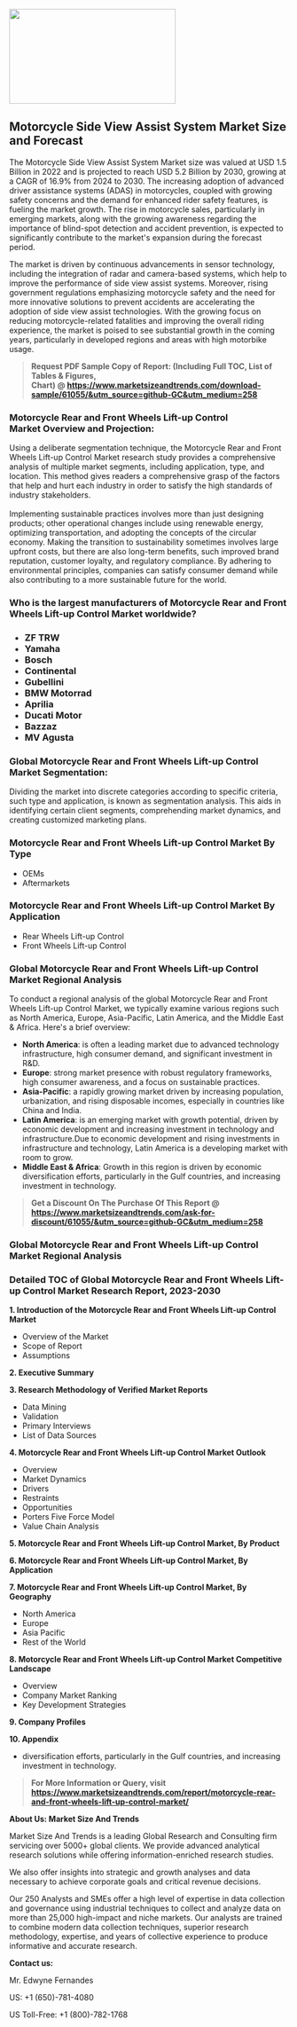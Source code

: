 <p><img class="alignnone size-medium wp-image-20088" src="https://ffe5etoiles.com/wp-content/uploads/2024/12/MST1-300x171.png" alt="" width="300" height="171" /></p><h2>Motorcycle Side View Assist System Market Size and Forecast</h2><p>The Motorcycle Side View Assist System Market size was valued at USD 1.5 Billion in 2022 and is projected to reach USD 5.2 Billion by 2030, growing at a CAGR of 16.9% from 2024 to 2030. The increasing adoption of advanced driver assistance systems (ADAS) in motorcycles, coupled with growing safety concerns and the demand for enhanced rider safety features, is fueling the market growth. The rise in motorcycle sales, particularly in emerging markets, along with the growing awareness regarding the importance of blind-spot detection and accident prevention, is expected to significantly contribute to the market's expansion during the forecast period.</p><p>The market is driven by continuous advancements in sensor technology, including the integration of radar and camera-based systems, which help to improve the performance of side view assist systems. Moreover, rising government regulations emphasizing motorcycle safety and the need for more innovative solutions to prevent accidents are accelerating the adoption of side view assist technologies. With the growing focus on reducing motorcycle-related fatalities and improving the overall riding experience, the market is poised to see substantial growth in the coming years, particularly in developed regions and areas with high motorbike usage.</p></p><blockquote id="" class=""><strong>Request PDF Sample Copy of Report: (Including Full TOC, List of Tables &amp; Figures, Chart)&nbsp;@&nbsp;<strong><a href="https://www.marketsizeandtrends.com/download-sample/61055/&utm_source=github-GC&utm_medium=258" target="_blank">https://www.marketsizeandtrends.com/download-sample/61055/&utm_source=github-GC&utm_medium=258</a></strong></strong></blockquote><h3 id="" class="">Motorcycle Rear and Front Wheels Lift-up Control Market&nbsp;Overview and Projection:</h3><p id="" class="">Using a deliberate segmentation technique, the Motorcycle Rear and Front Wheels Lift-up Control Market research study provides a comprehensive analysis of multiple market segments, including application, type, and location. This method gives readers a comprehensive grasp of the factors that help and hurt each industry in order to satisfy the high standards of industry stakeholders. <br /> <br />Implementing sustainable practices involves more than just designing products; other operational changes include using renewable energy, optimizing transportation, and adopting the concepts of the circular economy. Making the transition to sustainability sometimes involves large upfront costs, but there are also long-term benefits, such improved brand reputation, customer loyalty, and regulatory compliance. By adhering to environmental principles, companies can satisfy consumer demand while also contributing to a more sustainable future for the world.</p><h3 id="" class="">Who is the largest manufacturers of&nbsp;Motorcycle Rear and Front Wheels Lift-up Control Market worldwide?</h3><h3 class=""><p><ul><li>ZF TRW </li><li> Yamaha </li><li> Bosch </li><li> Continental </li><li> Gubellini </li><li> BMW Motorrad </li><li> Aprilia </li><li> Ducati Motor </li><li> Bazzaz </li><li> MV Agusta</li></ul></p></h3><h3 id="" class="">Global&nbsp;Motorcycle Rear and Front Wheels Lift-up Control Market Segmentation:</h3><p id="" class="">Dividing the market into discrete categories according to specific criteria, such type and application, is known as segmentation analysis. This aids in identifying certain client segments, comprehending market dynamics, and creating customized marketing plans.</p><h3 id="" class="">Motorcycle Rear and Front Wheels Lift-up Control Market&nbsp;By Type</h3><p><p><ul><li>OEMs</li><li> Aftermarkets</p></li></ul></p></p><h3 id="" class="">Motorcycle Rear and Front Wheels Lift-up Control Market&nbsp;By Application</h3><p class=""><p><ul><li>Rear Wheels Lift-up Control</li><li> Front Wheels Lift-up Control</li></ul></p></p><h3 id="" class="">Global Motorcycle Rear and Front Wheels Lift-up Control Market Regional Analysis</h3><p id="" class="">To conduct a regional analysis of the global Motorcycle Rear and Front Wheels Lift-up Control Market, we typically examine various regions such as North America, Europe, Asia-Pacific, Latin America, and the Middle East &amp; Africa. Here's a brief overview:</p><ul><li><strong>North America</strong>: is often a leading market due to advanced technology infrastructure, high consumer demand, and significant investment in R&amp;D.</li><li><strong>Europe</strong>: strong market presence with robust regulatory frameworks, high consumer awareness, and a focus on sustainable practices.</li><li><strong>Asia-Pacific</strong>: a rapidly growing market driven by increasing population, urbanization, and rising disposable incomes, especially in countries like China and India.</li><li><strong>Latin America</strong>: is an emerging market with growth potential, driven by economic development and increasing investment in technology and infrastructure.Due to economic development and rising investments in infrastructure and technology, Latin America is a developing market with room to grow.</li><li><strong>Middle East &amp; Africa</strong>: Growth in this region is driven by economic diversification efforts, particularly in the Gulf countries, and increasing investment in technology.</li></ul><blockquote id="" class=""><strong>Get a Discount On The Purchase Of This Report @ <strong><a href="https://www.marketsizeandtrends.com/ask-for-discount/61055/&utm_source=github-GC&utm_medium=258" target="_blank">https://www.marketsizeandtrends.com/ask-for-discount/61055/&utm_source=github-GC&utm_medium=258</a></strong></strong></blockquote><h3 id="" class="">Global Motorcycle Rear and Front Wheels Lift-up Control Market Regional Analysis</h3><h3 id="" class="">Detailed TOC of Global Motorcycle Rear and Front Wheels Lift-up Control Market Research Report, 2023-2030</h3><p id="" class=""><strong>1. Introduction of the Motorcycle Rear and Front Wheels Lift-up Control Market</strong></p><ul><li>Overview of the Market</li><li>Scope of Report</li><li>Assumptions</li></ul><p id="" class=""><strong>2. Executive Summary</strong></p><p id="" class=""><strong>3. Research Methodology of Verified Market Reports</strong></p><ul><li>Data Mining</li><li>Validation</li><li>Primary Interviews</li><li>List of Data Sources</li></ul><p id="" class=""><strong>4. Motorcycle Rear and Front Wheels Lift-up Control Market Outlook</strong></p><ul><li>Overview</li><li>Market Dynamics</li><li>Drivers</li><li>Restraints</li><li>Opportunities</li><li>Porters Five Force Model</li><li>Value Chain Analysis</li></ul><p id="" class=""><strong>5. Motorcycle Rear and Front Wheels Lift-up Control Market, By Product</strong></p><p id="" class=""><strong>6. Motorcycle Rear and Front Wheels Lift-up Control Market, By Application</strong></p><p id="" class=""><strong>7. Motorcycle Rear and Front Wheels Lift-up Control Market, By Geography</strong></p><ul><li>North America</li><li>Europe</li><li>Asia Pacific</li><li>Rest of the World</li></ul><p id="" class=""><strong>8. Motorcycle Rear and Front Wheels Lift-up Control Market Competitive Landscape</strong></p><ul><li>Overview</li><li>Company Market Ranking</li><li>Key Development Strategies</li></ul><p id="" class=""><strong>9. Company Profiles</strong></p><p id="" class=""><strong>10. Appendix</strong></p><ul><li>diversification efforts, particularly in the Gulf countries, and increasing investment in technology.</li></ul><blockquote id="" class=""><strong>For More Information or Query, visit <strong><strong><a href="https://www.marketsizeandtrends.com/report/motorcycle-rear-and-front-wheels-lift-up-control-market/" target="_blank">https://www.marketsizeandtrends.com/report/motorcycle-rear-and-front-wheels-lift-up-control-market/</a></strong></strong></strong></blockquote><p id="" class=""><strong>About Us: Market Size And Trends</strong></p><p id="" class="">Market Size And Trends is a leading Global Research and Consulting firm servicing over 5000+ global clients. We provide advanced analytical research solutions while offering information-enriched research studies.</p><p id="" class="">We also offer insights into strategic and growth analyses and data necessary to achieve corporate goals and critical revenue decisions.</p><p id="" class="">Our 250 Analysts and SMEs offer a high level of expertise in data collection and governance using industrial techniques to collect and analyze data on more than 25,000 high-impact and niche markets. Our analysts are trained to combine modern data collection techniques, superior research methodology, expertise, and years of collective experience to produce informative and accurate research.</p><p id="" class=""><strong>Contact us:</strong></p><p id="" class="">Mr. Edwyne Fernandes</p><p id="" class="">US: +1 (650)-781-4080</p><p id="" class="">US Toll-Free: +1 (800)-782-1768</p>
